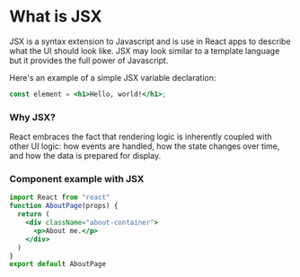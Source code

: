 # What is JSX

JSX is a syntax extension to Javascript and is use in React apps to describe what the UI should look like.  JSX may look similar to a template language but it provides the full power of Javascript.

Here's an example of a simple JSX variable declaration:

```jsx
const element = <h1>Hello, world!</h1>;
```

### Why JSX?

React embraces the fact that rendering logic is inherently coupled with other UI logic: how events are handled, how the state changes over time, and how the data is prepared for display.

### Component example with JSX

```jsx
import React from "react"
function AboutPage(props) {
  return (
    <div className="about-container">
      <p>About me.</p>
    </div>
  )
}
export default AboutPage
```

